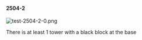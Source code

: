 #### 2504-2
![test-2504-2-0.png](https://github.com/lil-lab/nlvr/raw/master/nlvr/test/images/4/test-2504-2-0.png "test-2504-2-0.png")

There is at least 1 tower with a black block at the base